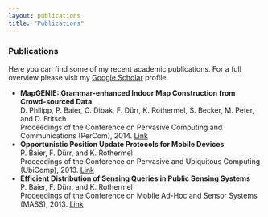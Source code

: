 ```yaml
---
layout: publications
title: "Publications"
---
```

<h3 class="fw-bold border-bottom pb-3 mb-5">Publications</h3>

Here you can find some of my recent academic publications.
For a full overview please visit my 
[Google Scholar](https://scholar.google.de/citations?user=__JOgFQAAAAJ&hl)
profile.


- **MapGENIE: Grammar-enhanced Indoor Map Construction from Crowd-sourced Data** <br> D. Philipp, P. Baier, C. Dibak, F. Dürr, K. Rothermel, S. Becker,
M. Peter, and D. Fritsch
<br> Proceedings of the Conference on Pervasive Computing and Communications
(PerCom), 2014.
[Link](http://www2.informatik.uni-stuttgart.de/cgi-bin/NCSTRL/NCSTRL_view.pl?id=INPROC-2014-03&mod=0&engl=0&inst=VS)
- **Opportunistic Position Update Protocols for Mobile Devices** <br>
P. Baier, F. Dürr, and K. Rothermel<br> 
Proceedings of the Conference on Pervasive and Ubiquitous Computing (UbiComp), 2013.
[Link](http://www2.informatik.uni-stuttgart.de/cgi-bin/NCSTRL/NCSTRL_view.pl?id=INPROC-2013-33&mod=0&engl=0&inst=VS)
- **Efficient Distribution of Sensing Queries in Public Sensing Systems**
<br> P. Baier, F. Dürr, and K. Rothermel<br>
Proceedings of the Conference on Mobile Ad-Hoc and Sensor Systems (MASS), 2013.
[Link](http://www2.informatik.uni-stuttgart.de/cgi-bin/NCSTRL/NCSTRL_view.pl?id=INPROC-2013-35&mod=0&engl=0&inst=VS)












